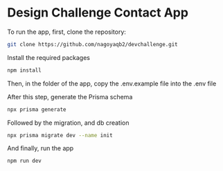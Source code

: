 # Design Challenge Contact App

To run the app, first, clone the repository:

```bash
git clone https://github.com/nagoyaqb2/devchallenge.git
```

Install the required packages

```bash
npm install
```

Then, in the folder of the app, copy the .env.example file into the .env file

After this step, generate the Prisma schema

```bash
npx prisma generate
```

Followed by the migration, and db creation

```bash
npx prisma migrate dev --name init
```

And finally, run the app

```bash
npm run dev
```
